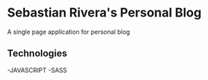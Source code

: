 # Sebastian Rivera's Personal Blog
A single page application for personal blog

## Technologies
-JAVASCRIPT
-SASS
